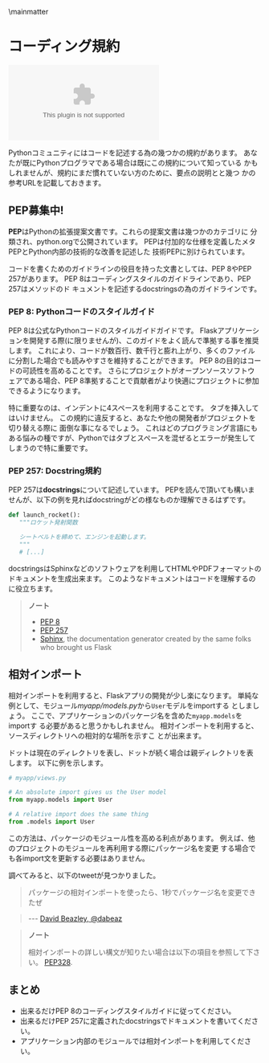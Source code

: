 \mainmatter

# コーディング規約

![コーディング規約](./images/conventions.eps)

Pythonコミュニティにはコードを記述する為の幾つかの規約があります。
あなたが既にPythonプログラマである場合は既にこの規約について知っている
かもしれませんが、規約にまだ慣れていない方のために、要点の説明とと幾つ
かの参考URLを記載しておきます。

## PEP募集中!
**PEP**はPythonの拡張提案文書です。これらの提案文書は幾つかのカテゴリに
分類され、python.orgで公開されています。
PEPは付加的な仕様を定義したメタPEPとPython内部の技術的な改善を記述した
技術PEPに別けられています。

コードを書くためのガイドラインの役目を持った文書としては、PEP 8やPEP
257があります。
PEP 8はコーディングスタイルのガイドラインであり、PEP 257はメソッドのド
キュメントを記述するdocstringsの為のガイドラインです。

### PEP 8: Pythonコードのスタイルガイド
PEP 8は公式なPythonコードのスタイルガイドガイドです。
Flaskアプリケーションを開発する際(に限りませんが)、このガイドをよく読んで準拠する事を推奨します。
これにより、コードが数百行、数千行と膨れ上がり、多くのファイルに分割した場合でも読みやすさを維持することができます。
PEP 8の目的はコードの可読性を高めることです。
さらにプロジェクトがオープンソースソフトウェアである場合、PEP 8準拠することで貢献者がより快適にプロジェクトに参加できるようになります。

特に重要なのは、インデントに4スペースを利用することです。
タブを挿入してはいけません。
この規約に違反すると、あなたや他の開発者がプロジェクトを切り替える際に
面倒な事になるでしょう。
これはどのプログラミング言語にもある悩みの種ですが、Pythonではタブとスペースを混ぜるとエラーが発生してしまうので特に重要です。

### PEP 257: Docstring規約
PEP 257は**docstrings**について記述しています。
PEPを読んで頂いても構いませんが、以下の例を見ればdocstringがどの様なものか理解できるはずです。

~~~ python
def launch_rocket():
   """ロケット発射関数

   シートベルトを締めて、エンジンを起動します。
   """
   # [...]
~~~

docstringsはSphinxなどのソフトウェアを利用してHTMLやPDFフォーマットのドキュメントを生成出来ます。
このようなドキュメントはコードを理解するのに役立ちます。

> **ノート**
>
> -   [PEP 8](http://legacy.python.org/dev/peps/pep-0008/)
> -   [PEP 257](http://legacy.python.org/dev/peps/pep-0257/)
> -   [Sphinx](http://sphinx-doc.org/), the documentation generator
>     created by the same folks who brought us Flask

## 相対インポート
相対インポートを利用すると、Flaskアプリの開発が少し楽になります。
単純な例として、モジュール*myapp/models.py*から`User`モデルをimportする
としましょう。
ここで、アプリケーションのパッケージ名を含めた`myapp.models`をimportす
る必要があると思うかもしれません。
相対インポートを利用すると、ソースディレクトリへの相対的な場所を示すこ
とが出来ます。

ドットは現在のディレクトリを表し、ドットが続く場合は親ディレクトリを表
します。
以下に例を示します。

~~~ Python
# myapp/views.py

# An absolute import gives us the User model
from myapp.models import User

# A relative import does the same thing
from .models import User
~~~

この方法は、パッケージのモジュール性を高める利点があります。
例えば、他のプロジェクトのモジュールを再利用する際にパッケージ名を変更
する場合でも各import文を更新する必要はありません。

調べてみると、以下のtweetが見つかりました。

> パッケージの相対インポートを使ったら、1秒でパッケージ名を変更できたぜ

> --- [David Beazley,
> @dabeaz](https://twitter.com/dabeaz/status/372059407711887360)

> **ノート**
>
> 相対インポートの詳しい構文が知りたい場合は以下の項目を参照して下さい。
> [PEP328](http://www.python.org/dev/peps/pep-0328/#guido-s-decision).

## まとめ
- 出来るだけPEP 8のコーディングスタイルガイドに従ってください。
- 出来るだけPEP 257に定義されたdocstringsでドキュメントを書いてください。
- アプリケーション内部のモジュールでは相対インポートを利用してください。

